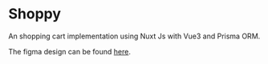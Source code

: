 # Shoppy

An shopping cart implementation using Nuxt Js with Vue3 and Prisma ORM. 



The figma design can be found <a href="https://www.figma.com/design/jJyofanfY5FyjdxCIlY8fi/Phone-shop?node-id=179%3A1445&t=twZMjwnqJEkhD4jV-1">here</a>.
